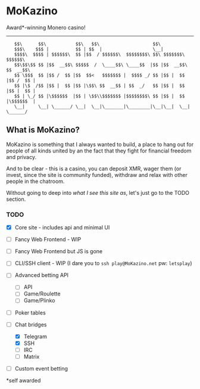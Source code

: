 # MoKazino

Award*-winning Monero casino!

----


```
   $$\      $$\           $$\   $$\                    $$\                     
   $$$\    $$$ |          $$ | $$  |                   \__|                    
   $$$$\  $$$$ | $$$$$$\  $$ |$$  / $$$$$$\  $$$$$$$$\ $$\ $$$$$$$\   $$$$$$\  
   $$\$$\$$ $$ |$$  __$$\ $$$$$  /  \____$$\ \____$$  |$$ |$$  __$$\ $$  __$$\ 
   $$ \$$$  $$ |$$ /  $$ |$$  $$<   $$$$$$$ |  $$$$ _/ $$ |$$ |  $$ |$$ /  $$ |
   $$ |\$  /$$ |$$ |  $$ |$$ |\$$\ $$  __$$ | $$  _/   $$ |$$ |  $$ |$$ |  $$ |
   $$ | \_/ $$ |\$$$$$$  |$$ | \$$\\$$$$$$$ |$$$$$$$$\ $$ |$$ |  $$ |\$$$$$$  |
   \__|     \__| \______/ \__|  \__|\_______|\________|\__|\__|  \__| \______/ 
   ```

## What is MoKazino?

MoKazino is something that I always wanted to build, a place to hang out for people of all kinds united by an the fact that they fight for financial freedom and privacy.

And to be clear - this is a casino, you can deposit XMR, wager them (or invest, since the site is community funded), withdraw and relax with other people in the chatroom.

Without going to deep into *what I see this site as*, let's just go to the TODO section.

### TODO

 - [x] Core site - includes api and minimal UI
 - [ ] Fancy Web Frontend - WIP
 - [ ] Fancy Web Frontend but JS is gone
 - [ ] CLI/SSH client - WIP (I dare you to `ssh play@MoKazino.net` pw: `letsplay`)
 - [ ] Advanced betting API
   - [ ] API
   - [ ] Game/Roulette
   - [ ] Game/Plinko
 - [ ] Poker tables
 - [ ] Chat bridges
   - [x] Telegram
   - [x] SSH
   - [ ] IRC
   - [ ] Matrix
 - [ ] Custom event betting <!-- Winning based upon a result provided by a number of sources, for example election results, sports betting. -->



*self awarded